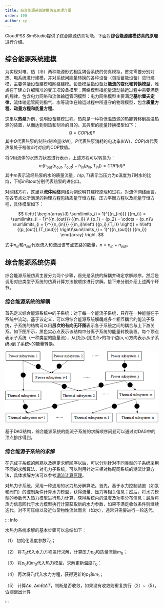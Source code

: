 ```yaml
---
title: 综合能源系统建模仿真原理介绍
order: 100
author: xy
---
```


CloudPSS SimStudio提供了综合能源仿真功能，下面对**综合能源建模仿真的原理**进行介绍。

## 综合能源系统建模

**</span>**

为实现对电、热（冷）两种能源形式相互耦合系统的仿真模拟，首先需要分别对热、电系统进行建模，并对系统间能量转换的各种设备（包括蓄能设备）进行建模，主要包括设备建模和网络建模。设备模型指设备处**能流的变化和转换模型**，难点在于建立详细精准的变工况设备模型；网络模型指能量流动输运过程中需要满足的规律，包含电力网络和流体输运管网模型：电力网络模型主要满足**基尔霍夫定律**，流体输运管网则指气、水等流体在输运过程中所遵守的物理模型，包含**质量方程、动量方程和能量方程**。

这里以**热泵**为例，说明设备建模过程。热泵是一种将低温热源的热能转移到高温热源的装置，从而达到制热和制冷的目的。其典型的能量转换模型如下：
$$ Q=COP(d)P $$
其中$Q$代表热泵的制热/制冷量(kW)，$P$代表热泵消耗的电功率(kW)，$COP(d)$代表热泵处于档位d时对应的COP数值。

将$Q$用流体的水热力状态进行表示，上述方程可以转换为：
$$ m(h_{out}(p_{out},T_{out})-h_{in}(p_{in},T_{in}))=COP(d)P $$
其中$m$表示流经热泵的水的质量流量，$h(p,T)$表示当压力为$p$温度为$T$时水的比焓，下标$in$和$out$分别代表热泵的进出口。

对网络方程，这里以**流体网络**网络为例说明其建模原理和过程。对流体网络而言，在各节点处所满足的物理方程包括质量守恒方程、压力平衡方程以及能量守恒方程，具体模型如下：

$$ \left\{ \begin{array}{l}
\sum\limits_{i = 1}^{{n_{in}}} {{m_i}}  = \sum\limits_{i = 1}^{{n_{out}}} {{m_i}} \\
{p_1} = {p_2} =  \cdots  = {p_n}\\
\sum\limits_{i = 1}^{{n_{in}}} {{m_i}h\left( {{p_i},{T_i}} \right)}  = h\left( {{p_{out}},{T_{out}}} \right)\sum\limits_{i = 1}^{{n_{out}}} {{m_i}} 
\end{array} \right. $$

式中$n_{in}$和$n_{out}$代表流入和流出该节点支路的数量，$n=n_{in}+n_{out}$。

## 综合能源系统仿真

综合能源系统仿真主要分为两个步骤，首先是系统的解耦并确定求解顺序，然后是调用对应类型子系统的仿真计算方法按顺序进行求解。接下来分别介绍上述两个环节。

### 综合能源系统的解耦

首先定义综合能源系统中的子系统：对于每一个能流子系统，只存在一种能量在子系统中流动。基于该定义，可以将综合能源系统解耦成多个相互耦合的能流子系统，子系统的结构可以用**层次的有向无环图**表示各子系统之间的耦合与上下游关系。如下图所示，黑色实心点表示该结构中分离子系统的能量转换装置。每个顶点表示子系统（一种类型的能量流），从顶点$u$到顶点$v$的每个边$(u,v)$方向表示从子系统$u$到子系统$v$的能量转换。

![层次的有向无环图](./1.jpg "层次的有向无环图")

基于DAG结构，综合能源系统的能流子系统的求解顺序问题可以通过对DAG中的顶点排序得到。

### 综合能源子系统的求解

在完成子系统的解耦以及确定求解顺序以后，可以分别针对不同类型的子系统采用不同的求解算法，对电力子系统，可以利用针对三相对称配网系统的潮流计算方法，具体求解方法可以参考[潮流计算原理](../../Powerflow/PowerFlowIntro/index.md)。

对热力子系统，采用一种通用的水力热分解算法。首先，基于水力控制装置（如泵和阀门）的控制条件计算水力模型，获得流量、压力等相关信息；然后，将水力模型的参数代入热力模型进行热力计算，获得系统内的温度及功率分布信息；最后将热力信息回代于水力模型执行计算获取新的水力参数，如果不满足收敛条件则继续迭代。对不可压缩以及近似常物性流体而言（如水），通常只需要进行一轮迭代。

::: info

水热力系统求解的基本步骤可以总结如下：

（1） 初始化温度参数$T_0$；

（2） 将$T_0$代入水力方程进行求解，计算压力$p_0$和质量流量$m_0$；

（3） 将$p_0$和$m_0$代入热力模型，求解更新温度$T_0$：

（4） 再次将$T_1$代入水力方程，获得更新的$p_1$和$m_1$；

（5） 计算$Δp$, $Δm$和$ΔT$，判断是否收敛，如果没有收敛则重复执行（2）~（5），否则退出计算

:::

